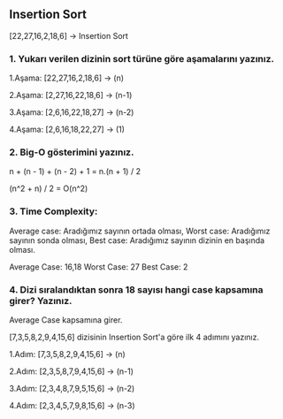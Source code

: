  ## Insertion Sort
 
 [22,27,16,2,18,6] -> Insertion Sort

 ### 1. Yukarı verilen dizinin sort türüne göre aşamalarını yazınız.
 
 1.Aşama: [22,27,16,2,18,6] -> (n)

 2.Aşama: [2,27,16,22,18,6] -> (n-1)

 3.Aşama: [2,6,16,22,18,27] -> (n-2)

 4.Aşama: [2,6,16,18,22,27] -> (1)
 
 ### 2. Big-O gösterimini yazınız.
 
 n + (n - 1) + (n - 2) + 1 = n.(n + 1) / 2 

 (n^2 + n) / 2 = O(n^2)
 
 ### 3. Time Complexity: 
 Average case: Aradığımız sayının ortada olması,
 Worst case: Aradığımız sayının sonda olması,
 Best case: Aradığımız sayının dizinin en başında olması.
 
 Average Case: 16,18
 Worst Case: 27
 Best Case: 2
 
 ### 4. Dizi sıralandıktan sonra 18 sayısı hangi case kapsamına girer? Yazınız.
 Average Case kapsamına girer.
 
 [7,3,5,8,2,9,4,15,6] dizisinin Insertion Sort'a göre ilk 4 adımını yazınız.
 
 1.Adım: [7,3,5,8,2,9,4,15,6] -> (n) 
 
 2.Adım: [2,3,5,8,7,9,4,15,6] -> (n-1) 
 
 3.Adım: [2,3,4,8,7,9,5,15,6] -> (n-2) 
 
 4.Adım: [2,3,4,5,7,9,8,15,6] -> (n-3)
 
